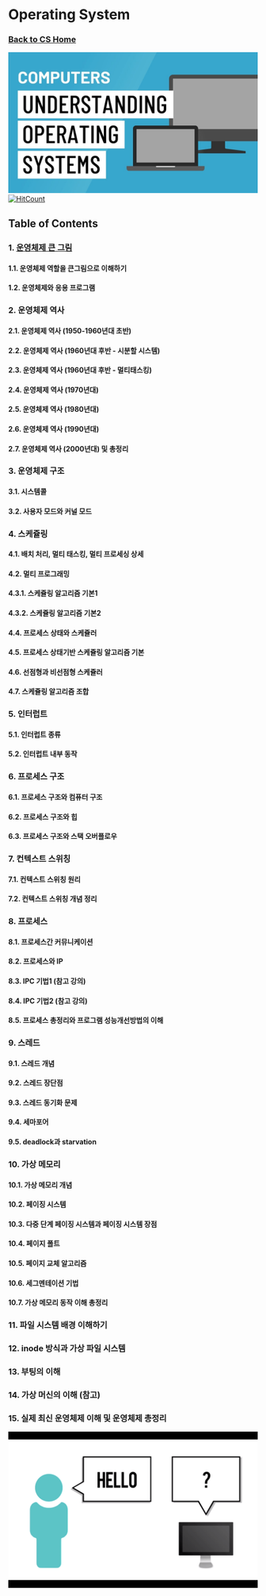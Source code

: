 # Operating System

### [Back to CS Home](https://github.com/boys-be-ambitious/TIL/tree/master/computer-science-school)

![os1](../../images/os_5.jpg)
[![HitCount](http://hits.dwyl.io/boys-be-ambitious//Operating_system.svg)](http://hits.dwyl.io/boys-be-ambitious//Operating_system)

## Table of Contents
### 1. [운영체제 큰 그림](https://github.com/boys-be-ambitious/TIL/tree/master/computer-science-school/os_big_picture.md)
#### 1.1. 운영체제 역할을 큰그림으로 이해하기
#### 1.2. 운영체제와 응용 프로그램

### 2. 운영체제 역사
#### 2.1. 운영체제 역사 (1950-1960년대 초반)
#### 2.2. 운영체제 역사 (1960년대 후반 - 시분할 시스템)
#### 2.3. 운영체제 역사 (1960년대 후반 - 멀티태스킹)
#### 2.4. 운영체제 역사 (1970년대)
#### 2.5. 운영체제 역사 (1980년대)
#### 2.6. 운영체제 역사 (1990년대)
#### 2.7. 운영체제 역사 (2000년대) 및 총정리

### 3. 운영체제 구조
#### 3.1. 시스템콜
#### 3.2. 사용자 모드와 커널 모드

### 4. 스케쥴링
#### 4.1. 배치 처리, 멀티 태스킹, 멀티 프로세싱 상세
#### 4.2. 멀티 프로그래밍
#### 4.3.1. 스케쥴링 알고리즘 기본1 
#### 4.3.2. 스케쥴링 알고리즘 기본2
#### 4.4. 프로세스 상태와 스케쥴러
#### 4.5. 프로세스 상태기반 스케쥴링 알고리즘 기본
#### 4.6. 선점형과 비선점형 스케쥴러
#### 4.7. 스케쥴링 알고리즘 조합

### 5. 인터럽트
#### 5.1. 인터럽트 종류
#### 5.2. 인터럽트 내부 동작

### 6. 프로세스 구조
#### 6.1. 프로세스 구조와 컴퓨터 구조
#### 6.2. 프로세스 구조와 힙
#### 6.3. 프로세스 구조와 스택 오버플로우

### 7. 컨텍스트 스위칭
#### 7.1. 컨텍스트 스위칭 원리
#### 7.2. 컨텍스트 스위칭 개념 정리

### 8. 프로세스
#### 8.1. 프로세스간 커뮤니케이션
#### 8.2. 프로세스와 IP
#### 8.3. IPC 기법1 (참고 강의)
#### 8.4. IPC 기법2 (참고 강의)
#### 8.5. 프로세스 총정리와 프로그램 성능개선방법의 이해

### 9. 스레드
#### 9.1. 스레드 개념
#### 9.2. 스레드 장단점
#### 9.3. 스레드 동기화 문제
#### 9.4. 세마포어
#### 9.5. deadlock과 starvation

### 10. 가상 메모리
#### 10.1. 가상 메모리 개념
#### 10.2. 페이징 시스템
#### 10.3. 다중 단계 페이징 시스템과 페이징 시스템 장점
#### 10.4. 페이지 폴트
#### 10.5. 페이지 교체 알고리즘
#### 10.6. 세그멘테이션 기법
#### 10.7. 가상 메모리 동작 이해 총정리

### 11. 파일 시스템 배경 이해하기
### 12. inode 방식과 가상 파일 시스템
### 13. 부팅의 이해
### 14. 가상 머신의 이해 (참고)
### 15. 실제 최신 운영체제 이해 및 운영체제 총정리

![os3](../../images/os_6.png)